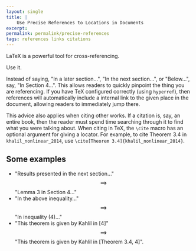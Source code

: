 ```yaml
---
layout: single
title: |
    Use Precise References to Locations in Documents
excerpt: 
permalink: permalink/precise-references
tags: references links citations
---
```

LaTeX is a powerful tool for cross-referencing. 

Use it. 

Instead of saying, "In a later section...", "In the next section...", or "Below...", say, "In Section 4...". 
This allows readers to quickly pinpoint the thing you are referencing. 
If you have TeX configured correctly (using `hyperref`), then references will automatically include a internal link to the given place in the document, allowing readers to immediately jump there. 

This advice also applies when citing other works. 
If a citation is, say, an entire book, then the reader must spend time searching through it to find what you were talking about. 
When citing in TeX, the `\cite` macro has an optional argument for giving a locator. 
For example, to cite Theorem 3.4 in `khalil_nonlinear_2014`, use `\cite[Theorem 3.4]{khalil_nonlinear_2014}`.

## Some examples 
- "Results presented in the next section..." $$\implies$$ "Lemma 3 in Section 4..." 
- "In the above inequality..." $$\implies$$ "In inequality (4)..."
- "This theorem is given by Kahlil in [4]" $$\implies$$ "This theorem is given by Kahlil in [Theorem 3.4, 4]".

